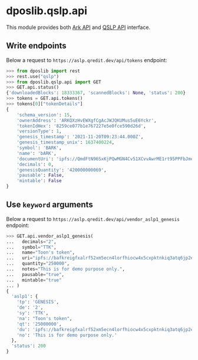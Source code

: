 <a id="dposlib.qslp.api"></a>

# dposlib.qslp.api

This module provides both [Ark API](../ark/api.md) and [QSLP API](
    https://aslp.qredit.dev
) interface.

## Write endpoints

Below a request to `https://aslp.qredit.dev/api/tokens` endpoint:

```python
>>> from dposlib import rest
>>> rest.use("qslp")
>>> from dposlib.qslp.api import GET
>>> GET.api.status()
{'downloadedBlocks': 18333367, 'scannedBlocks': None, 'status': 200}
>>> tokens = GET.api.tokens()
>>> tokens[0]["tokenDetails"]
{
    'schema_version': 15,
    'ownerAddress': 'ARKQXzHvEWXgfCgAcJWJQKUMus5uE6Yckr',
    'tokenIdHex': '8259ce077b1e767227e5e0fce590d26d',
    'versionType': 1,
    'genesis_timestamp': '2021-11-20T09:23:44.000Z',
    'genesis_timestamp_unix': 1637400224,
    'symbol': 'BARK',
    'name': 'bARK',
    'documentUri': 'ipfs://QmdFtN96SxKjPQwMGN4Cv51XCvvAwrME1rt95PPFbJmexQ',
    'decimals': 0,
    'genesisQuantity': '420000000069',
    'pausable': False,
    'mintable': False
}
```

## Use `keyword` arguments

Below a request to `https://aslp.qredit.dev/api/vendor_aslp1_genesis` endpoint:

```python
>>> GET.api.vendor_aslp1_genesis(
...   decimals="2",
...   symbol="TTK",
...   name="Toon's token",
...   uri="ipfs://bafkreigfxalrf52xm5ecn4lorfhiocw4x5cxpktnkiq3atq6jp2elktobq",
...   quantity="250000",
...   notes="This is for demo purpose only.",
...   pausable="true",
...   mintable="true"
... )
{
  'aslp1': {
    'tp': 'GENESIS',
    'de': '2',
    'sy': 'TTK',
    'na': "Toon's token",
    'qt': '25000000',
    'du': 'ipfs://bafkreigfxalrf52xm5ecn4lorfhiocw4x5cxpktnkiq3atq6jp2elktobq',
    'no': 'This is for demo purpose only.'
  },
  'status': 200
}
```

